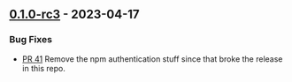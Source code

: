 ## [0.1.0-rc3](https://github.com/provenance-io/npm-publishing/releases/tag/0.1.0-rc3) - 2023-04-17

### Bug Fixes

* [PR 41](https://github.com/provenance-io/npm-publish/pull/41) Remove the npm authentication stuff since that broke the release in this repo.

